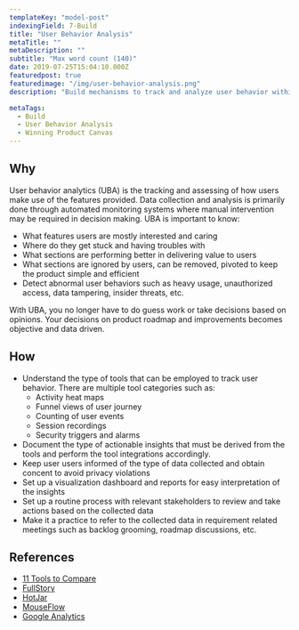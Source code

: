 ```yaml
---
templateKey: "model-post"
indexingField: 7-Build
title: "User Behavior Analysis"
metaTitle: ""
metaDescription: ""
subtitle: "Max word count (140)"
date: 2019-07-25T15:04:10.000Z
featuredpost: true
featuredimage: "/img/user-behavior-analysis.png"
description: "Build mechanisms to track and analyze user behavior within the system with the aim of improving features and providing better UX."

metaTags:
  - Build
  - User Behavior Analysis
  - Winning Product Canvas
---
```


## Why
User behavior analytics (UBA) is the tracking and assessing of how users make use of the features provided. Data collection and analysis is primarily done through automated monitoring systems where manual intervention may be required in decision making. UBA is important to know:
  - What features users are mostly interested and caring
  - Where do they get stuck and having troubles with
  - What sections are performing better in delivering value to users
  - What sections are ignored by users, can be removed, pivoted to keep the product simple and efficient
  - Detect abnormal user behaviors such as heavy usage, unauthorized access, data tampering, insider threats, etc.

With UBA, you no longer have to do guess work or take decisions based on opinions. Your decisions on product roadmap and improvements becomes objective and data driven.

## How
- Understand the type of tools that can be employed to track user behavior. There are multiple tool categories such as:
  - Activity heat maps
  - Funnel views of user journey
  - Counting of user events
  - Session recordings
  - Security triggers and alarms
- Document the type of actionable insights that must be derived from the tools and perform the tool integrations accordingly.
- Keep user users informed of the type of data collected and obtain concent to avoid privacy violations
- Set up a visualization dashboard and reports for easy interpretation of the insights
- Set up a routine process with relevant stakeholders to review and take actions based on the collected data
- Make it a practice to refer to the collected data in requirement related meetings such as backlog grooming, roadmap discussions, etc.

## References
 - [11 Tools to Compare](https://mopinion.com/11-visitor-recording-and-session-replay-tools-an-overview/)
 - [FullStory](https://www.fullstory.com/)
 - [HotJar](https://www.hotjar.com/)
 - [MouseFlow](https://mouseflow.com/)
 - [Google Analytics](https://analytics.google.com/analytics/web/)


